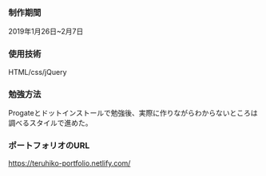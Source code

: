 ### 制作期間
2019年1月26日~2月7日

### 使用技術
HTML/css/jQuery

### 勉強方法
Progateとドットインストールで勉強後、実際に作りながらわからないところは調べるスタイルで進めた。

### ポートフォリオのURL
https://teruhiko-portfolio.netlify.com/
